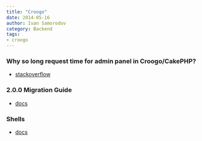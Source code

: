 ```yaml
---
title: "Croogo"
date: 2014-05-16
author: Ivan Samorodov
category: Backend
tags:
- croogo
---
```


### Why so long request time for admin panel in Croogo/CakePHP?
- [stackoverflow](http://stackoverflow.com/questions/23639761/why-so-long-request-time-for-admin-panel-in-croogo-cakephp)

### 2.0.0 Migration Guide
- [docs](http://docs.croogo.org/2.0/en/appendices/2-0-0-migration-guide.html)

### Shells
- [docs](http://docs.croogo.org/2.0/en/developers/shells.html)